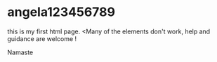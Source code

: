 # angela123456789

this is my first html page. <Many of the elements don't work, help and guidance are welcome ! 

Namaste
